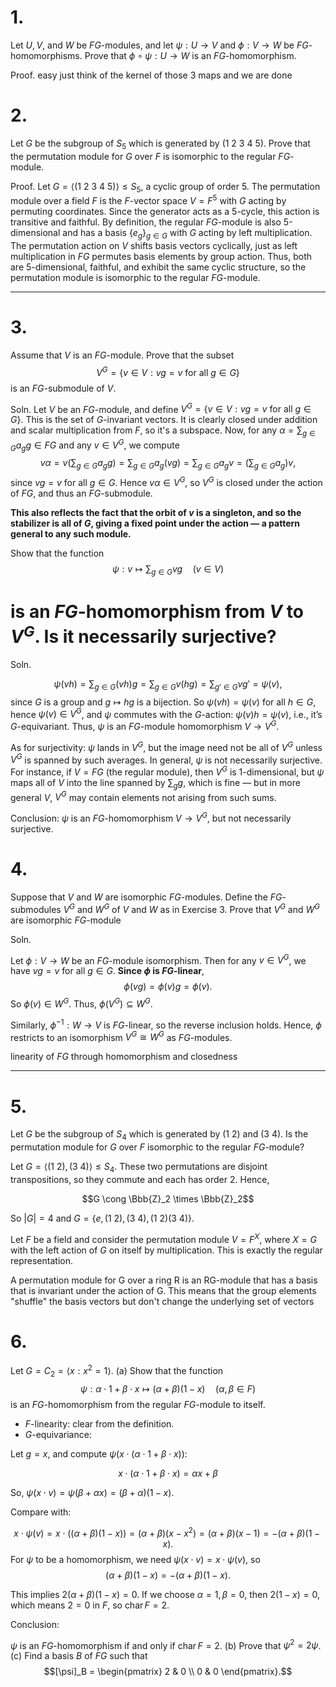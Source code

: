 # 1.

Let $U, V,$ and $W$ be $FG$-modules, and let $\psi: U \to V$ and $\phi: V \to W$ be $FG$-homomorphisms. Prove that $\phi \circ \psi: U \to W$ is an $FG$-homomorphism.

Proof.
 easy just think of the kernel of those 3 maps and we are done

# 2.

Let $G$ be the subgroup of $S_5$ which is generated by $(1\ 2\ 3\ 4\ 5)$. Prove that the permutation module for $G$ over $F$ is isomorphic to the regular $FG$-module.

Proof.
  Let $G = \langle (1\ 2\ 3\ 4\ 5) \rangle \leq S_5$, a cyclic group of order 5. The permutation module over a field $F$ is the $F$-vector space $V = F^5$ with $G$ acting by permuting coordinates. Since the generator acts as a 5-cycle, this action is transitive and faithful. By definition, the regular $FG$-module is also 5-dimensional and has a basis $\{e_g\}_{g \in G}$ with $G$ acting by left multiplication.
  The permutation action on $V$ shifts basis vectors cyclically, just as left multiplication in $FG$ permutes basis elements by group action.
  Thus, both are 5-dimensional, faithful, and exhibit the same cyclic structure, so the permutation module is isomorphic to the regular $FG$-module.
  
 ---
  
# 3.

Assume that $V$ is an $FG$-module. Prove that the subset
$$V^G = \{ v \in V : vg = v \text{ for all } g \in G \}$$is an $FG$-submodule of $V$.

Soln.
 Let $V$ be an $FG$-module, and define $V^G = \{v \in V : vg = v \text{ for all } g \in G\}$. This is the set of $G$-invariant vectors. It is clearly closed under addition and scalar multiplication from $F$, so it's a subspace. Now, for any $\alpha = \sum_{g \in G} a_g g \in FG$ and any $v \in V^G$, we compute
$$v\alpha = v \left( \sum_{g \in G} a_g g \right) = \sum_{g \in G} a_g (vg) = \sum_{g \in G} a_g v = \left( \sum_{g \in G} a_g \right)v,$$
since $vg = v$ for all $g \in G$. Hence $v\alpha \in V^G$, so $V^G$ is closed under the action of $FG$, and thus an $FG$-submodule.

**This also reflects the fact that the orbit of $v$ is a singleton, and so the stabilizer is all of $G$, giving a fixed point under the action — a pattern general to any such module.**

Show that the function$$\psi: v \mapsto \sum_{g \in G} vg \quad (v \in V)$$
# **is an $FG$-homomorphism from $V$ to $V^G$. Is it necessarily surjective?**

Soln.
 
 $$\psi(vh) = \sum_{g \in G} (vh)g = \sum_{g \in G} v(hg) = \sum_{g' \in G} vg' = \psi(v),$$
 since $G$ is a group and $g \mapsto hg$ is a bijection. So $\psi(vh) = \psi(v)$ for all $h \in G$, hence $\psi(v) \in V^G$, and $\psi$ commutes with the $G$-action: $\psi(v)h = \psi(v)$, i.e., it’s $G$-equivariant. Thus, $\psi$ is an $FG$-module homomorphism $V \to V^G$.
 
 
As for surjectivity: $\psi$ lands in $V^G$, but the image need not be all of $V^G$ unless $V^G$ is spanned by such averages. In general, $\psi$ is not necessarily surjective. For instance, if $V = FG$ (the regular module), then $V^G$ is 1-dimensional, but $\psi$ maps all of $V$ into the line spanned by $\sum_g g$, which is fine — but in more general $V$, $V^G$ may contain elements not arising from such sums.

Conclusion: $\psi$ is an $FG$-homomorphism $V \to V^G$, but not necessarily surjective.

# 4.

Suppose that $V$ and $W$ are isomorphic $FG$-modules. Define the $FG$-submodules $V^G$ and $W^G$ of $V$ and $W$ as in Exercise 3. Prove that $V^G$ and $W^G$ are isomorphic $FG$-module

Soln.

Let $\phi: V \to W$ be an $FG$-module isomorphism. Then for any $v \in V^G$, we have $vg = v$ for all $g \in G$. **Since $\phi$ is $FG$-linear**,
$$\phi(vg) = \phi(v)g = \phi(v).$$
So $\phi(v) \in W^G$. Thus, $\phi(V^G) \subseteq W^G$.

Similarly, $\phi^{-1}: W \to V$ is $FG$-linear, so the reverse inclusion holds. Hence, $\phi$ restricts to an isomorphism $V^G \cong W^G$ as $FG$-modules.


linearity of $FG$ through homomorphism and closedness

---
# 5.

Let $G$ be the subgroup of $S_4$ which is generated by $(1\ 2)$ and $(3\ 4)$. Is the permutation module for $G$ over $F$ isomorphic to the regular $FG$-module?

Let $G = \langle (1\ 2), (3\ 4) \rangle \le S_4$. These two permutations are disjoint transpositions, so they commute and each has order 2. Hence,

$$G \cong \Bbb{Z}_2 \times \Bbb{Z}_2$$

So $|G| = 4$ and $G = \{ e, (1\ 2), (3\ 4), (1\ 2)(3\ 4) \}$.

Let $F$ be a field and consider the permutation module $V = F^X$, where $X = G$ with the left action of $G$ on itself by multiplication. This is exactly the regular representation.

A permutation module for G over a ring R is an RG-module that has a basis that is invariant under the action of G. This means that the group elements "shuffle" the basis vectors but don't change the underlying set of vectors
# 6.

Let $G = C_2 = \langle x : x^2 = 1 \rangle$.
(a) Show that the function
$$\psi: \alpha \cdot 1 + \beta \cdot x \mapsto (\alpha + \beta)(1 - x) \quad (\alpha, \beta \in F)$$
is an $FG$-homomorphism from the regular $FG$-module to itself.

- $F$-linearity: clear from the definition.
- $G$-equivariance:

Let $g = x$, and compute $\psi(x \cdot (\alpha \cdot 1 + \beta \cdot x))$:

$$x \cdot (\alpha \cdot 1 + \beta \cdot x) = \alpha x + \beta$$

So, $\psi(x \cdot v) = \psi(\beta + \alpha x) = (\beta + \alpha)(1 - x)$.

  
Compare with:

$$x \cdot \psi(v) = x \cdot \left( (\alpha + \beta)(1 - x) \right) = (\alpha + \beta)(x - x^2) = (\alpha + \beta)(x - 1) = -(\alpha + \beta)(1 - x).$$For $\psi$ to be a homomorphism, we need $\psi(x \cdot v) = x \cdot \psi(v)$, so$$(\alpha + \beta)(1 - x) = -(\alpha + \beta)(1 - x).$$

This implies $2(\alpha + \beta)(1 - x) = 0$. If we choose $\alpha = 1, \beta = 0$, then $2(1 - x) = 0$, which means $2 = 0$ in $F$, so $\operatorname{char} F = 2$.

  
Conclusion:

$\psi$ is an $FG$-homomorphism if and only if $\operatorname{char} F = 2$.
(b) Prove that $\psi^2 = 2\psi$.
(c) Find a basis $B$ of $FG$ such that
$$[\psi]_B = \begin{pmatrix} 2 & 0 \\ 0 & 0 \end{pmatrix}.$$
